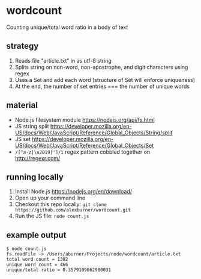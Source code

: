 # wordcount
Counting unique/total word ratio in a body of text

## strategy

1. Reads file "article.txt" in as utf-8 string
2. Splits string on non-word, non-apostrophe, and digit characters using regex
3. Uses a Set and add each word (structure of Set will enforce uniqueness)
4. At the end, the number of set entries === the number of unique words

## material

- Node.js filesystem module https://nodejs.org/api/fs.html
- JS string split https://developer.mozilla.org/en-US/docs/Web/JavaScript/Reference/Global_Objects/String/split
- JS set https://developer.mozilla.org/en-US/docs/Web/JavaScript/Reference/Global_Objects/Set
- `/[^a-z|\u2019|']/i` regex pattern cobbled together on http://regexr.com/

## running locally

1. Install Node.js https://nodejs.org/en/download/
2. Open up your command line
3. Checkout this repo locally: `git clone https://github.com/alexburner/wordcount.git`
4. Run the JS file: `node count.js`

## example output

```
$ node count.js
fs.readFile -> /Users/aburner/Projects/node/wordcount/article.txt
total word count = 1302
unique word count = 466
unique/total ratio = 0.3579109062980031
```
